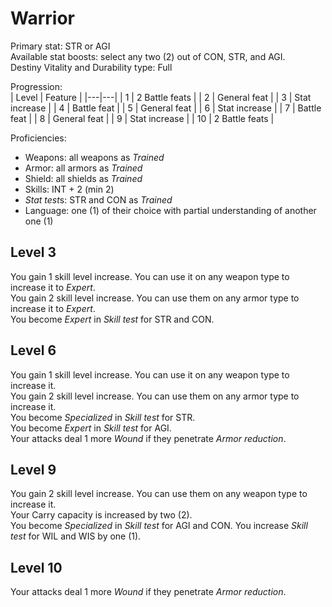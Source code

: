 # Warrior

Primary stat: STR or AGI  
Available stat boosts: select any two (2) out of  CON, STR, and AGI.  
Destiny Vitality and Durability type: Full  

Progression:  
| Level | Feature |
|---|---|
| 1 | 2 Battle feats |
| 2 | General feat |
| 3 | Stat increase |
| 4 | Battle feat |
| 5 | General feat |
| 6 | Stat increase |
| 7 | Battle feat |
| 8 | General feat |
| 9 | Stat increase |
| 10 | 2 Battle feats |

Proficiencies:  
- Weapons: all weapons as *Trained*
- Armor: all armors as *Trained*
- Shield: all shields as *Trained*
- Skills: INT + 2 (min 2)
- *Stat test*s: STR and CON as *Trained*
- Language: one (1) of their choice with partial understanding of another one (1)

## Level 3

You gain 1 skill level increase. You can use it on any weapon type to increase it to *Expert*.  
You gain 2 skill level increase. You can use them on any armor type to increase it to *Expert*.  
You become *Expert* in *Skill test* for STR and CON.  

## Level 6

You gain 1 skill level increase. You can use it on any weapon type to increase it.  
You gain 2 skill level increase. You can use them on any armor type to increase it.  
You become *Specialized* in *Skill test* for STR.  
You become *Expert* in *Skill test* for AGI.  
Your attacks deal 1 more *Wound* if they penetrate *Armor reduction*.

## Level 9

You gain 2 skill level increase. You can use them on any weapon type to increase it.  
Your Carry capacity is increased by two (2).  
You become *Specialized* in *Skill test* for AGI and CON.
You increase *Skill test* for WIL and WIS by one (1).  

## Level 10

Your attacks deal 1 more *Wound* if they penetrate *Armor reduction*.